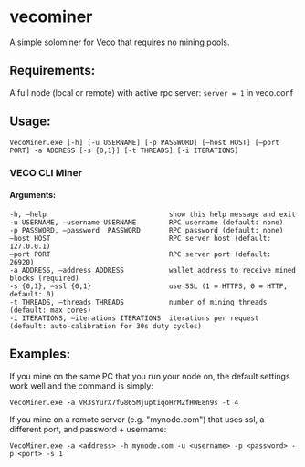 # vecominer
A simple solominer for Veco that requires no mining pools.

## Requirements:
A full node (local or remote) with active rpc server:
`server = 1`
in veco.conf

## Usage:
`VecoMiner.exe [-h] [-u USERNAME] [-p PASSWORD] [–host HOST] [–port PORT] -a ADDRESS [-s {0,1}] [-t THREADS] [-i ITERATIONS]`

### VECO CLI Miner

#### Arguments:
```
-h, –help                              show this help message and exit
-u USERNAME, –username USERNAME        RPC username (default: none)
-p PASSWORD, –password  PASSWORD       RPC password (default: none)
–host HOST                             RPC server host (default: 127.0.0.1)
–port PORT                             RPC server port (default: 26920)
-a ADDRESS, –address ADDRESS           wallet address to receive mined blocks (required)
-s {0,1}, –ssl {0,1}                   use SSL (1 = HTTPS, 0 = HTTP, default: 0)
-t THREADS, –threads THREADS           number of mining threads (default: max cores)
-i ITERATIONS, –iterations ITERATIONS  iterations per request (default: auto-calibration for 30s duty cycles)
```

## Examples:
If you mine on the same PC that you run your node on, the default settings work well and the command is simply:

`VecoMiner.exe -a VR3sYurX7fG865MjuptiqoHrM2fHWE8n9s -t 4`

If you mine on a remote server (e.g. "mynode.com") that uses ssl, a different port, and password + username:

`VecoMiner.exe -a <address> -h mynode.com -u <username> -p <password> -p <port> -s 1`
